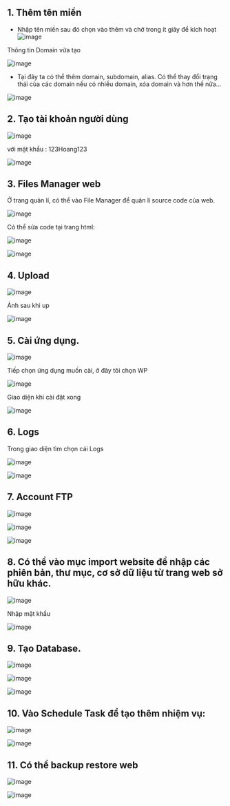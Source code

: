 ## 1. Thêm tên miền

- Nhập tên miền sau đó chọn vào thêm và chờ trong ít giây để kích hoạt
![image](https://user-images.githubusercontent.com/105496635/188820487-81316d3a-ced0-4a56-b3dd-3e8e9df65ea5.png)

Thông tin Domain vừa tạo

![image](https://user-images.githubusercontent.com/105496635/188821886-5ed70ea0-3d70-48f9-a838-382c966709a4.png)


- Tại đây ta có thể thêm domain, subdomain, alias. Có thể thay đổi trạng thái của các domain nếu có nhiều domain, xóa domain và hơn thế nữa...

![image](https://user-images.githubusercontent.com/105496635/188822288-3202f902-052e-4cc9-94c3-5218d15725a8.png)
 
## 2. Tạo tài khoản người dùng

![image](https://user-images.githubusercontent.com/105496635/188823760-d998ee4b-e890-44a2-be60-edab084e517a.png)

với mật khẩu : 123Hoang123


![image](https://user-images.githubusercontent.com/105496635/188823986-1e7cc3e0-a578-43b9-9615-4587ef6f6d73.png)



## 3. Files Manager web

Ở trang quản lí, có thể vào File Manager để quản lí source code của web.


![image](https://user-images.githubusercontent.com/105496635/188826197-a0c71ad8-7c84-4987-a1ab-90f7d9989c73.png)

Có thể sửa code tại trang html:

![image](https://user-images.githubusercontent.com/105496635/188826487-8961ba43-02a0-46a2-b299-04066de9feb4.png)


![image](https://user-images.githubusercontent.com/105496635/188827144-47829e6a-7c96-4940-b349-a0637634d523.png)



## 4. Upload


![image](https://user-images.githubusercontent.com/105496635/188834314-beec9f9b-a21a-4e56-9c45-6e23590d49b0.png)

Ảnh sau khi up

![image](https://user-images.githubusercontent.com/105496635/188834527-ffad3f43-6b80-482e-b93b-203f61824ef4.png)




## 5. Cài ứng dụng.



![image](https://user-images.githubusercontent.com/105496635/188834916-d10f5bce-3858-4240-98a7-2ad4dcc8b622.png)


Tiếp chọn ứng dụng muốn cài, ở đây tôi chọn WP

![image](https://user-images.githubusercontent.com/105496635/188835314-01a838e5-9874-4376-b7de-f5d30b1057be.png)

Giao diện khi cài đặt xong

![image](https://user-images.githubusercontent.com/105496635/188836930-028bdb62-42c6-4a32-aec7-c4cb53788e7b.png)


## 6.  Logs

Trong giao diện tìm chọn cái Logs

![image](https://user-images.githubusercontent.com/105496635/188838045-956ed396-ff94-4d40-ae1b-3508d2919659.png)



![image](https://user-images.githubusercontent.com/105496635/188838242-9de44c89-0c99-4d65-b8c0-1e49f318b755.png)

## 7. Account FTP


![image](https://user-images.githubusercontent.com/105496635/188838526-301f7fc8-a052-4fb1-8843-e43cf81fe7b0.png)


![image](https://user-images.githubusercontent.com/105496635/188838678-8fe11e7c-9037-4d74-8818-935c3aa87068.png)

![image](https://user-images.githubusercontent.com/105496635/188838977-8072138a-e568-42ec-a7f1-7f8ced746854.png)


## 8. Có thể vào mục import website để nhập các phiên bản, thư mục, cơ sở dữ liệu từ trang web sở hữu khác.


![image](https://user-images.githubusercontent.com/105496635/188840136-e2373a23-be01-42e3-891a-92be4ec00618.png)

Nhập mật khẩu

![image](https://user-images.githubusercontent.com/105496635/188840207-cdf113b4-38b8-4f73-9f58-ca4cab56fce8.png)


## 9. Tạo Database.



![image](https://user-images.githubusercontent.com/105496635/188841274-f86d4f21-a1eb-4796-a26d-7738aeb02421.png)



![image](https://user-images.githubusercontent.com/105496635/188842346-1e7c23f2-1be8-43b7-bd63-41b13bbced74.png)


![image](https://user-images.githubusercontent.com/105496635/188842432-5f5a8dd6-f5ae-45e4-82bf-227965eaa908.png)




## 10. Vào Schedule Task để tạo thêm nhiệm vụ:



![image](https://user-images.githubusercontent.com/105496635/188843900-607226b9-1c41-4cdb-9d2e-e60809433a47.png)


![image](https://user-images.githubusercontent.com/105496635/188844074-d903bebe-301e-4ab3-9c3d-ef986ba2680d.png)


## 11. Có thể backup restore web



![image](https://user-images.githubusercontent.com/105496635/188846972-ed809c8e-9884-42dc-b465-0439e6f0f683.png)




![image](https://user-images.githubusercontent.com/105496635/188847077-4eb59ac3-77e6-45f6-81ed-ff1038b7cf23.png)






























































































































































































































































































































































































































































































































































































































































































































































































































































































































































































































































